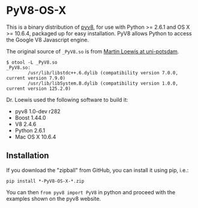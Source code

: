PyV8-OS-X
=========

This is a binary distribution of [pyv8](http://code.google.com/p/pyv8/),
for use with Python >= 2.6.1 and OS X >= 10.6.4, packaged up for easy
installation. PyV8 allows Python to access the Google V8 Javascript engine.

The original source of `_PyV8.so` is from
[Martin Loewis at uni-potsdam](http://www.dcl.hpi.uni-potsdam.de/home/loewis/pyv8/).

```
$ otool -L _PyV8.so
_PyV8.so:
        /usr/lib/libstdc++.6.dylib (compatibility version 7.0.0, current version 7.9.0)
        /usr/lib/libSystem.B.dylib (compatibility version 1.0.0, current version 125.2.0)
```

Dr. Loewis used the following software to build it:
* pyv8 1.0-dev r282
* Boost 1.44.0
* V8 2.4.6
* Python 2.6.1
* Mac OS X 10.6.4


Installation
------------

If you download the "zipball" from GitHub, you can install it using pip, i.e.:

```
pip install *-PyV8-OS-X-*.zip
```

You can then ``from pyv8 import PyV8`` in python and proceed with the examples
shown on the pyv8 website.
